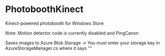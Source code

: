 PhotoboothKinect
================

Kinect-powered photobooth for Windows Store

Note:  Motion detector code is currently disabled and PingCanon

Saves images to Azure Blob Storage -> You must enter your storage key in AzureStorageManager.cs where it says "<YOUR KEY HERE>"
